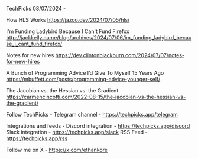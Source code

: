 TechPicks 08/07/2024 -

How HLS Works
https://jazco.dev/2024/07/05/hls/

I'm Funding Ladybird Because I Can't Fund Firefox
http://jackkelly.name/blog/archives/2024/07/06/im_funding_ladybird_because_i_cant_fund_firefox/

Notes for new hires
https://dev.clintonblackburn.com/2024/07/07/notes-for-new-hires

A Bunch of Programming Advice I’d Give To Myself 15 Years Ago
https://mbuffett.com/posts/programming-advice-younger-self/

The Jacobian vs. the Hessian vs. the Gradient
https://carmencincotti.com/2022-08-15/the-jacobian-vs-the-hessian-vs-the-gradient/

Follow TechPicks -
Telegram channel - https://techpicks.app/telegram

Integrations and feeds -
Discord integration - https://techpicks.app/discord
Slack integration - https://techpicks.app/slack
RSS Feed - https://techpicks.app/rss

Follow me on X - https://x.com/ethankore